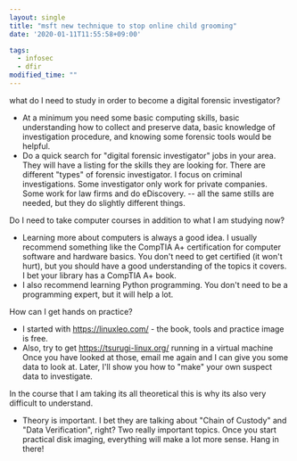 ```yaml
---
layout: single
title: "msft new technique to stop online child grooming"
date: '2020-01-11T11:55:58+09:00'

tags:
  - infosec
  - dfir
modified_time: ""
---
```



what do I need to study in order to become a digital forensic investigator?
* At a minimum you need some basic computing skills, basic understanding how to collect and preserve data, basic knowledge of investigation procedure, and knowing some forensic tools would be helpful.
* Do a quick search for "digital forensic investigator" jobs in your area. They will have a listing for the skills they are looking for. There are different "types" of forensic investigator. I focus on criminal investigations. Some investigator only work for private companies. Some work for law firms and do eDiscovery. -- all the same stills are needed, but they do slightly different things.

Do I need to take computer courses in addition to what I am studying now?
* Learning more about computers is always a good idea. I usually recommend something like the CompTIA A+ certification for computer software and hardware basics. You don't need to get certified (it won't hurt), but you should have a good understanding of the topics it covers. I bet your library has a CompTIA A+ book.
* I also recommend learning Python programming. You don't need to be a programming expert, but it will help a lot.

How can I get hands on practice?
* I started with https://linuxleo.com/  - the book, tools and practice image is free.
* Also, try to get https://tsurugi-linux.org/ running in a virtual machine
Once you have looked at those, email me again and I can give you some data to look at.
Later, I'll show you how to "make" your own suspect data to investigate.

In the course that I am taking its all theoretical this is why its also very difficult to understand.
* Theory is important. I bet they are talking about "Chain of Custody" and "Data Verification", right? Two really important topics. Once you start practical disk imaging, everything will make a lot more sense. Hang in there!
